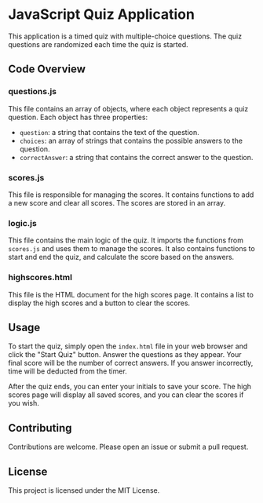# JavaScript Quiz Application

This application is a timed quiz with multiple-choice questions. The quiz questions are randomized each time the quiz is started.

## Code Overview

### questions.js

This file contains an array of objects, where each object represents a quiz question. Each object has three properties:
- `question`: a string that contains the text of the question.
- `choices`: an array of strings that contains the possible answers to the question.
- `correctAnswer`: a string that contains the correct answer to the question.

### scores.js

This file is responsible for managing the scores. It contains functions to add a new score and clear all scores. The scores are stored in an array.

### logic.js

This file contains the main logic of the quiz. It imports the functions from `scores.js` and uses them to manage the scores. It also contains functions to start and end the quiz, and calculate the score based on the answers.

### highscores.html

This file is the HTML document for the high scores page. It contains a list to display the high scores and a button to clear the scores.

## Usage

To start the quiz, simply open the `index.html` file in your web browser and click the "Start Quiz" button. Answer the questions as they appear. Your final score will be the number of correct answers. If you answer incorrectly, time will be deducted from the timer.

After the quiz ends, you can enter your initials to save your score. The high scores page will display all saved scores, and you can clear the scores if you wish.

## Contributing

Contributions are welcome. Please open an issue or submit a pull request.

## License

This project is licensed under the MIT License.